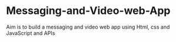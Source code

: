 # Messaging-and-Video-web-App
Aim is to build a messaging and video web app using Html, css and JavaScript and APIs
